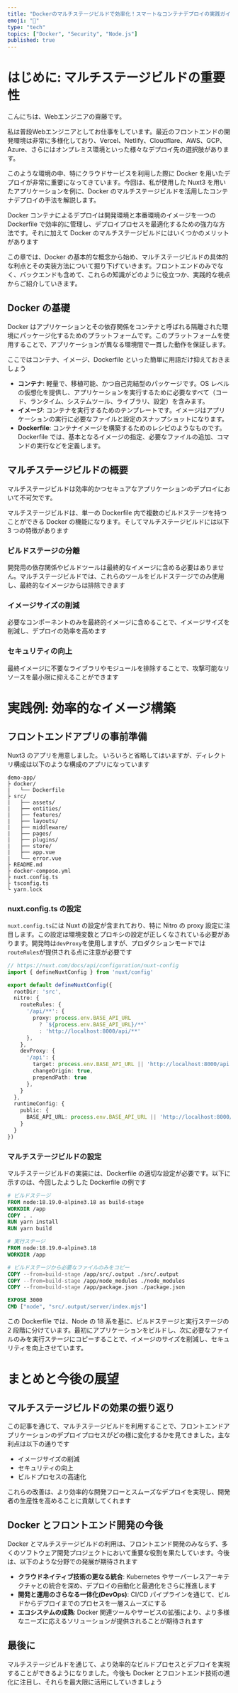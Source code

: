 ```yaml
---
title: "Dockerのマルチステージビルドで効率化！スマートなコンテナデプロイの実践ガイド"
emoji: "🐳"
type: "tech"
topics: ["Docker", "Security", "Node.js"]
published: true
---
```


# はじめに: マルチステージビルドの重要性

こんにちは、Webエンジニアの齋藤です。

私は普段Webエンジニアとしてお仕事をしています。最近のフロントエンドの開発環境は非常に多様化しており、Vercel、Netlify、Cloudflare、AWS、GCP、Azure、さらにはオンプレミス環境といった様々なデプロイ先の選択肢があります。

このような環境の中、特にクラウドサービスを利用した際に Docker を用いたデプロイが非常に重要になってきています。今回は、私が使用した Nuxt3 を用いたアプリケーションを例に、Docker のマルチステージビルドを活用したコンテナデプロイの手法を解説します。

Docker コンテナによるデプロイは開発環境と本番環境のイメージを一つの Dockerfile で効率的に管理し、デプロイプロセスを最適化するための強力な方法です。それに加えて Docker のマルチステージビルドにはいくつかのメリットがあります

この章では、Docker の基本的な概念から始め、マルチステージビルドの具体的な利点とその実装方法について掘り下げていきます。フロントエンドのみでなく、バックエンドも含めて、これらの知識がどのように役立つか、実践的な視点からご紹介していきます。

## Docker の基礎

Docker はアプリケーションとその依存関係をコンテナと呼ばれる隔離された環境にパッケージ化するためのプラットフォームです。このプラットフォームを使用することで、アプリケーションが異なる環境間で一貫した動作を保証します。

ここではコンテナ、イメージ、Dockerfile といった簡単に用語だけ抑えておきましょう

- **コンテナ**: 軽量で、移植可能、かつ自己完結型のパッケージです。OS レベルの仮想化を提供し、アプリケーションを実行するために必要なすべて（コード、ランタイム、システムツール、ライブラリ、設定）を含みます。
- **イメージ**: コンテナを実行するためのテンプレートです。イメージはアプリケーションの実行に必要なファイルと設定のスナップショットになります。
- **Dockerfile**: コンテナイメージを構築するためのレシピのようなものです。Dockerfile では、基本となるイメージの指定、必要なファイルの追加、コマンドの実行などを定義します。

## マルチステージビルドの概要

マルチステージビルドは効率的かつセキュアなアプリケーションのデプロイにおいて不可欠です。

マルチステージビルドは、単一の Dockerfile 内で複数のビルドステージを持つことができる Docker の機能になります。そしてマルチステージビルドには以下 3 つの特徴があります

### ビルドステージの分離

開発用の依存関係やビルドツールは最終的なイメージに含める必要はありません。マルチステージビルドでは、これらのツールをビルドステージでのみ使用し、最終的なイメージからは排除できます

### イメージサイズの削減

必要なコンポーネントのみを最終的イメージに含めることで、イメージサイズを削減し、デプロイの効率を高めます

### セキュリティの向上

最終イメージに不要なライブラリやモジュールを排除することで、攻撃可能なリソースを最小限に抑えることができます

# 実践例: 効率的なイメージ構築

## フロントエンドアプリの事前準備

Nuxt3 のアプリを用意しました。
いろいろと省略してはいますが、ディレクトリ構成は以下のような構成のアプリになっています

```
demo-app/
├ docker/
|   └── Dockerfile
├ src/
|   ├── assets/
|   ├── entities/
|   ├── features/
|   ├── layouts/
|   ├── middleware/
|   ├── pages/
|   ├── plugins/
|   ├── store/
|   ├── app.vue
|   └── error.vue
├ README.md
├ docker-compose.yml
├ nuxt.config.ts
├ tsconfig.ts
└ yarn.lock
```

### nuxt.config.ts の設定

`nuxt.config.ts`には Nuxt の設定が含まれており、特に Nitro の proxy 設定に注目します。この設定は環境変数とプロキシの設定が正しくなされている必要があります。開発時は`devProxy`を使用しますが、プロダクションモードでは`routeRules`が提供される点に注意が必要です

```ts:nuxt.config.ts
// https://nuxt.com/docs/api/configuration/nuxt-config
import { defineNuxtConfig } from 'nuxt/config'

export default defineNuxtConfig({
  rootDir: 'src',
  nitro: {
    routeRules: {
      '/api/**': {
        proxy: process.env.BASE_API_URL
          ? `${process.env.BASE_API_URL}/**`
          : 'http://localhost:8000/api/**'
      },
    },
    devProxy: {
      '/api': {
        target: process.env.BASE_API_URL || 'http://localhost:8000/api',
        changeOrigin: true,
        prependPath: true
      },
    }
  },
  runtimeConfig: {
    public: {
      BASE_API_URL: process.env.BASE_API_URL || 'http://localhost:8000/api',
    }
  }
})
```

### マルチステージビルドの設定

マルチステージビルドの実装には、Dockerfile の適切な設定が必要です。以下に示すのは、今回したようした Dockerfile の例です

```Dockerfile
# ビルドステージ
FROM node:18.19.0-alpine3.18 as build-stage
WORKDIR /app
COPY . .
RUN yarn install
RUN yarn build

# 実行ステージ
FROM node:18.19.0-alpine3.18
WORKDIR /app

# ビルドステージから必要なファイルのみをコピー
COPY --from=build-stage /app/src/.output ./src/.output
COPY --from=build-stage /app/node_modules ./node_modules
COPY --from=build-stage /app/package.json ./package.json

EXPOSE 3000
CMD ["node", "src/.output/server/index.mjs"]
```

この Dockerfile では、Node の 18 系を基に、ビルドステージと実行ステージの 2 段階に分けています。最初にアプリケーションをビルドし、次に必要なファイルのみを実行ステージにコピーすることで、イメージのサイズを削減し、セキュリティを向上させています。

# まとめと今後の展望

## マルチステージビルドの効果の振り返り

この記事を通じて、マルチステージビルドを利用することで、フロントエンドアプリケーションのデプロイプロセスがどの様に変化するかを見てきました。主な利点は以下の通りです

- イメージサイズの削減
- セキュリティの向上
- ビルドプロセスの高速化

これらの改善は、より効率的な開発フローとスムーズなデプロイを実現し、開発者の生産性を高めることに貢献してくれます

## Docker とフロントエンド開発の今後

Docker とマルチステージビルドの利用は、フロントエンド開発のみならず、多くのソフトウェア開発プロジェクトにおいて重要な役割を果たしています。今後は、以下のような分野での発展が期待されます

- **クラウドネイティブ技術の更なる統合**: Kubernetes やサーバーレスアーキテクチャとの統合を深め、デプロイの自動化と最適化をさらに推進します
- **開発と運用のさらなる一体化(DevOps)**: CI/CD パイプラインを通じて、ビルドからデプロイまでのプロセスを一層スムーズにする
- **エコシステムの成熟**: Docker 関連ツールやサービスの拡張により、より多様なニーズに応えるソリューションが提供されることが期待されます

## 最後に

マルチステージビルドを通じて、より効率的なビルドプロセスとデプロイを実現することができるようになりました。今後も Docker とフロントエンド技術の進化に注目し、それらを最大限に活用にしていきましょう
